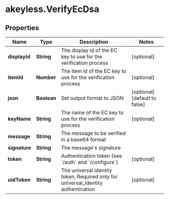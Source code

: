 # akeyless.VerifyEcDsa

## Properties

Name | Type | Description | Notes
------------ | ------------- | ------------- | -------------
**displayId** | **String** | The display id of the EC key to use for the verification process | [optional] 
**itemId** | **Number** | The item id of the EC key to use for the verification process | [optional] 
**json** | **Boolean** | Set output format to JSON | [optional] [default to false]
**keyName** | **String** | The name of the EC key to use for the verification process | [optional] 
**message** | **String** | The message to be verified in a base64 format | 
**signature** | **String** | The message&#39;s signature | 
**token** | **String** | Authentication token (see &#x60;/auth&#x60; and &#x60;/configure&#x60;) | [optional] 
**uidToken** | **String** | The universal identity token, Required only for universal_identity authentication | [optional] 


